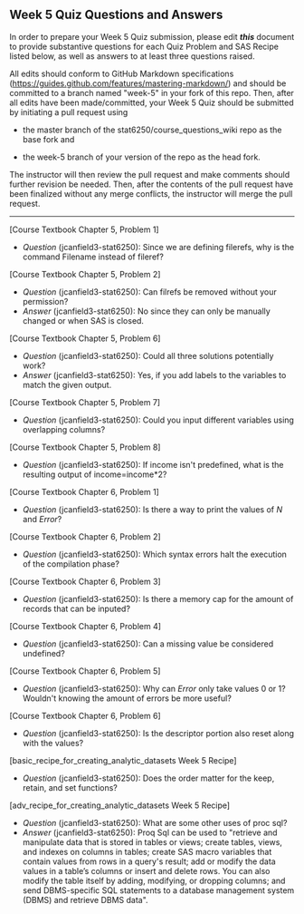 ## Week 5 Quiz Questions and Answers

In order to prepare your Week 5 Quiz submission, please edit ***this*** document to provide substantive questions for each Quiz Problem and SAS Recipe listed below, as well as answers to at least three questions raised.

All edits should conform to GitHub Markdown specifications (https://guides.github.com/features/mastering-markdown/) and should be committed to a branch named "week-5" in your fork of this repo. Then, after all edits have been made/committed, your Week 5 Quiz should be submitted by initiating a pull request using

- the master branch of the stat6250/course_questions_wiki repo as the base fork and

- the week-5 branch of your version of the repo as the head fork.

The instructor will then review the pull request and make comments should further revision be needed. Then, after the contents of the pull request have been finalized without any merge conflicts, the instructor will merge the pull request.

********************************************************************************



[Course Textbook Chapter 5, Problem 1]
- *Question* (jcanfield3-stat6250): Since we are defining filerefs, why is the command Filename instead of fileref?



[Course Textbook Chapter 5, Problem 2]
- *Question* (jcanfield3-stat6250): Can filrefs be removed without your permission?
- *Answer* (jcanfield3-stat6250): No since they can only be manually changed or when SAS is closed.



[Course Textbook Chapter 5, Problem 6]
- *Question* (jcanfield3-stat6250): Could all three solutions potentially work?
- *Answer* (jcanfield3-stat6250): Yes, if you add labels to the variables to match the given output.



[Course Textbook Chapter 5, Problem 7]
- *Question* (jcanfield3-stat6250): Could you input different variables using overlapping columns?



[Course Textbook Chapter 5, Problem 8]
- *Question* (jcanfield3-stat6250): If income isn't predefined, what is the resulting output of income=income*2?



[Course Textbook Chapter 6, Problem 1]
- *Question* (jcanfield3-stat6250): Is there a way to print the values of _N_ and _Error_?



[Course Textbook Chapter 6, Problem 2]
- *Question* (jcanfield3-stat6250): Which syntax errors halt the execution of the compilation phase?



[Course Textbook Chapter 6, Problem 3]
- *Question* (jcanfield3-stat6250): Is there a memory cap for the amount of records that can be inputed?



[Course Textbook Chapter 6, Problem 4]
- *Question* (jcanfield3-stat6250): Can a missing value be considered undefined?



[Course Textbook Chapter 6, Problem 5]
- *Question* (jcanfield3-stat6250): Why can _Error_ only take values 0 or 1? Wouldn't knowing the amount of errors be more useful?



[Course Textbook Chapter 6, Problem 6]
- *Question* (jcanfield3-stat6250): Is the descriptor portion also reset along with the values?



[basic_recipe_for_creating_analytic_datasets Week 5 Recipe]
- *Question* (jcanfield3-stat6250): Does the order matter for the keep, retain, and set functions?



[adv_recipe_for_creating_analytic_datasets Week 5 Recipe]
- *Question* (jcanfield3-stat6250): What are some other uses of proc sql?
- *Answer* (jcanfield3-stat6250): Proq Sql can be used to "retrieve and manipulate data that is stored in tables or views; create tables, views, and indexes on columns in tables; create SAS macro variables that contain values from rows in a query's result; add or modify the data values in a table’s columns or insert and delete rows. You can also modify the table itself by adding, modifying, or dropping columns; and send DBMS-specific SQL statements to a database management system (DBMS) and retrieve DBMS data". 


